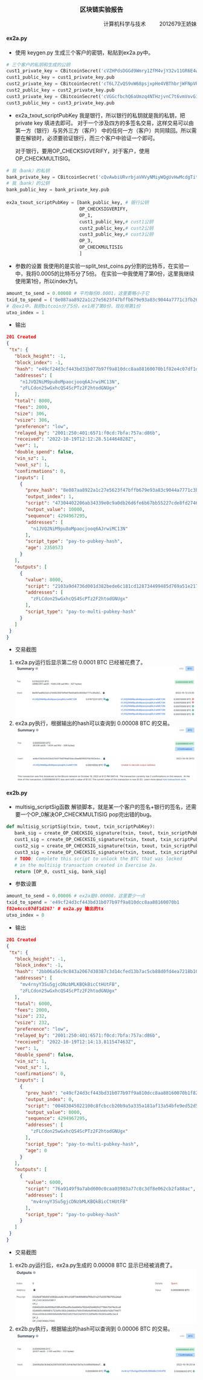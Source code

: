 ### <center>区块链实验报告</center>
 <p align="right">计算机科学与技术  &emsp;&emsp;  2012679王娇妹</p> 

#### ex2a.py
* 使用 keygen.py 生成三个客户的密钥，粘贴到ex2a.py中。
  
```python
# 三个客户的私钥和生成的公钥
cust1_private_key = CBitcoinSecret('cVZHPdsDGGd9Wmry1ZfM4vjY32v11GR6E4wsfSp2eWRGTWYZkLXn')
cust1_public_key = cust1_private_key.pub
cust2_private_key = CBitcoinSecret('cT6L7ZvQS9vW68psjxpHe4VBThbrjWFNpVR3Mhe969E5zR9LiNJ8')
cust2_public_key = cust2_private_key.pub
cust3_private_key = CBitcoinSecret('cVGGcfbchQ6aUmzq4NTHzjvnC7t6vmVovG1uU85rT8uuwiUr7d8u')
cust3_public_key = cust3_private_key.pub
 ```

* ex2a_txout_scriptPubKey
  我是银行，所以银行的私钥就是我的私钥，把 private key 填进去即可。
  对于一个涉及四方的多签名交易，这样交易可以由第一方（银行）与另外三方（客户） 中的任何一方（客户）共同赎回。所以需要在解锁时，必须要验证银行，而三个客户中验证一个即可。

    对于银行，要用OP_CHECKSIGVERIFY，对于客户，使用OP_CHECKMULTISIG。

 

 ```python
# 我（bank）的私钥
bank_private_key = CBitcoinSecret('cQvAwbiURvrbjaVHVyNMiyWQgUvHwMcdgTitsKvcJMYUZkNUZjnc')
# 我（bank）的公钥
bank_public_key = bank_private_key.pub

ex2a_txout_scriptPubKey = [bank_public_key, # 银行公钥
                            OP_CHECKSIGVERIFY,
                            OP_1,
                            cust1_public_key,# cust1公钥
                            cust2_public_key,# cust2公钥
                            cust3_public_key,# cust3公钥
                            OP_3,
                            OP_CHECKMULTISIG
                            ]
 ```
 * 参数的设置
  我使用的是实验一split_test_coins.py分割的比特币，在实验一中，我将0.0005的比特币分了5份。
  在实验一中我使用了第0份，这里我继续使用第1份，所以index为1。
 ```python
amount_to_send = 0.00008 # 平均每份0.0001，这里要略小于它
txid_to_spend = ('8e087aa8922a1c27e5623f47bffb679e93a83c9044a7771c3fb262769ade8333')
# 在ex1中，我把bitcoin分了5份，ex1用了第0份，现在用第1份
utxo_index = 1
  ```
* 输出

 ```json
 201 Created
{
  "tx": {
    "block_height": -1,
    "block_index": -1,
    "hash": "e49cf24d3cf443bd31b077b97f9a810dcc8aa88160070b1f82e4c07df1d267",
    "addresses": [
      "n1JVQ2NiM9pu8oMpaocjooq6AJrwiMC13N",
      "zFLCdon25wGxhcQS4ScPTz2F2htodGNUgx"
    ],
    "total": 8000,
    "fees": 2000,
    "size": 306,
    "vsize": 306,
    "preference": "low",
    "relayed_by": "2001:250:401:6571:f0cd:7bfa:757a:d86b",
    "received": "2022-10-19T12:12:28.514464828Z",
    "ver": 1,
    "double_spend": false,
    "vin_sz": 1,
    "vout_sz": 1,
    "confirmations": 0,
    "inputs": [
      {
        "prev_hash": "8e087aa8922a1c27e5623f47bffb679e93a83c9044a7771c3b262769ade8333",
        "output_index": 1,
        "script": "47304402206ab34339e0c9a0db26d6fe6b67bb55227cde8fd274619d0a1d93f31c53c4ef220220168b5216dfe1ab6633a9b0b12260ba4de79e16786c16b517fce895c635e0a5c1012103a9d4736d001d382bede6c181cd128734499485d769a51e217a33578b755e24a0",
        "output_value": 10000,
        "sequence": 4294967295,
        "addresses": [
          "n1JVQ2NiM9pu8oMpaocjooq6AJrwiMC13N"
        ],
        "script_type": "pay-to-pubkey-hash",
        "age": 2350573
      }
    ],
    "outputs": [
      {
        "value": 8000,
        "script": "2103a9d4736d001d382bede6c181cd128734499485d769a51e217a33578b755e24a0ad512103640e00c8a9958a538fe43fbedfbc6ab840a782b420d482fe2776bb70d74a3ca82102d6991c986881c723af0c583c24b60ce7b9c054fa4a95462b3e645e1d2b7744772102accd54b4c0880b6a0dfe19d22d5215a124a15f37c2df9ef6c1fd393ce66c2ec453ae",
        "addresses": [
          "zFLCdon25wGxhcQS4ScPTz2F2htodGNUgx"
        ],
        "script_type": "pay-to-multi-pubkey-hash"
      }
    ]
  }
}
 ```
 * 交易截图
  
  1. ex2a.py运行后显示第二份 0.0001 BTC 已经被花费了。
![图片alt](ex2a运行后花费了第2个.jpg "ex2a.py运行后显示第二份已经被花费了")
 2. ex2a.py执行，根据输出的hash可以查询到 0.00008 BTC 的交易。
![图片alt](ex2a运行后有了一个0.00008的比特币交易.jpg "图片title")

#### ex2b.py
* multisig_scriptSig函数
  解锁脚本，就是某一个客户的签名+银行的签名，还需要一个OP_0解决OP_CHECKMULTISIG pop完出错的bug。
 ```python
 def multisig_scriptSig(txin, txout, txin_scriptPubKey):
    bank_sig = create_OP_CHECKSIG_signature(txin, txout, txin_scriptPubKey, my_private_key)
    cust1_sig = create_OP_CHECKSIG_signature(txin, txout, txin_scriptPubKey, cust1_private_key)
    cust2_sig = create_OP_CHECKSIG_signature(txin, txout, txin_scriptPubKey, key)
    cust3_sig = create_OP_CHECKSIG_signature(txin, txout, txin_scriptPubKey, key)
    # TODO: Complete this script to unlock the BTC that was locked 
    # in the multisig transaction created in Exercise 2a.
    return [OP_0, cust1_sig, bank_sig]
 ```
 * 参数设置
 ```python 
amount_to_send = 0.00006 # ex2a是0.00008，这里要少一点
txid_to_spend = 'e49cf24d3cf443bd31b077b97f9a810dcc8aa88160070b1
f82e4ccc07df1d267' # ex2a.py 输出的tx
utxo_index = 0
```

* 输出

 ```json
201 Created
{
  "tx": {
    "block_height": -1,
    "block_index": -1,
    "hash": "2bb06a56c9c843a2067d30387c3d14cfed13b7ac5cb88d0fd4ea7218b1068a60",
    "addresses": [
      "mv4rnyY3Su5gjcDNzbMLKBQkBicCtHUtFB",
      "zFLCdon25wGxhcQS4ScPTz2F2htodGNUgx"
    ],
    "total": 6000,
    "fees": 2000,
    "size": 232,
    "vsize": 232,
    "preference": "low",
    "relayed_by": "2001:250:401:6571:f0cd:7bfa:757a:d86b",
    "received": "2022-10-19T12:14:13.811547463Z",
    "ver": 1,
    "double_spend": false,
    "vin_sz": 1,
    "vout_sz": 1,
    "confirmations": 0,
    "inputs": [
      {
        "prev_hash": "e49cf24d3cf443bd31b077b97f9a810dcc8aa88160070b1f82e4ccc07df1d267",
        "output_index": 0,
        "script": "00483045022100c8fcbccb20b9a5a335a181af13a54bfe9ed52d5045c5e1b4f9856dbc327ceb220220785b8772fb17105092e6073831a27813d75d528cefeeefe5e3da40b6f4f855650148304502210099d898f7a10b6187637cf53e29299f44040af45b1d34e87396bccdc31f59014902204b108704b3ee8a4d2d59644a65f63841603be77151dd37be83c14d2d5c5ecd3901",
        "output_value": 8000,
        "sequence": 4294967295,
        "addresses": [
          "zFLCdon25wGxhcQS4ScPTz2F2htodGNUgx"
        ],
        "script_type": "pay-to-multi-pubkey-hash",
        "age": 0
      }
    ],
    "outputs": [
      {
        "value": 6000,
        "script": "76a9149f9a7abd600c0caa03983a77c8c3df8e062cb2fa88ac",
        "addresses": [
          "mv4rnyY3Su5gjcDNzbMLKBQkBicCtHUtFB"
        ],
        "script_type": "pay-to-pubkey-hash"
      }
    ]
  }
}
 ```

 * 交易截图
  
  1. ex2b.py运行后，ex2a.py生成的 0.00008 BTC 显示已经被消费了。
![图片alt](ex2b运行后0.00008被花了.jpg "ex2a.py运行后显示第二份已经被花费了")
 2. ex2b.py执行，根据输出的hash可以查询到 0.00006 BTC 的交易。
![图片alt](ex2b运行后0.00006个比特币.jpg "图片title")